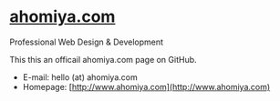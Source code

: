 # [ahomiya.com](http://ahomiya.github.io)

Professional Web Design &amp; Development

This this an officail ahomiya.com page on GitHub.

* E-mail: hello (at) ahomiya.com
* Homepage: [http://www.ahomiya.com](http://www.ahomiya.com)
